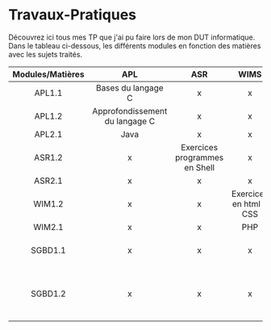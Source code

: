 # Travaux-Pratiques

Découvrez ici tous mes TP que j'ai pu faire lors de mon DUT informatique. Dans le tableau ci-dessous, les différents modules en fonction des matières avec les sujets traités.

|Modules/Matières | APL                               |    ASR                         |WIMS                       |SGBD                                        |
|:-:              |:-:                                |:-:                             |:-:                        | :-:                                        |
| APL1.1          | Bases du langage C                | x                              |x                          |  x                                         |
| APL1.2          | Approfondissement du langage C    | x                              |x                          |  x                                         |
| APL2.1          | Java                              |  x                             |x                          |   x                                        |
| ASR1.2          | x                                 |  Exercices programmes en Shell |x                          |   x                                        |
| ASR2.1          | x                                 |  x                             |x                          |   x                                        |
| WIM1.2          | x                                 |  x                             |Exercices en html & CSS    | x                                          |
| WIM2.1          | x                                 |  x                             |PHP                        |   x                                        |
| SGBD1.1         | x                                 |  x                             |x                          | Exercices programme en SQL                 |
| SGBD1.2         | x                                 |  x                             |x                          | Exercices Diagramme de classe avec StarUML |


